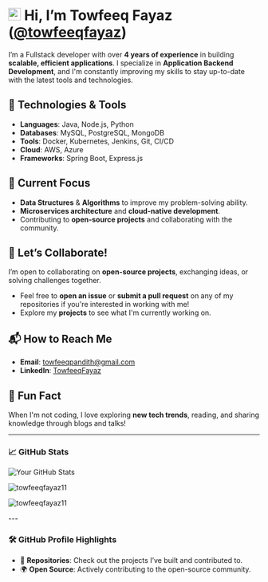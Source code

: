 # <img src="https://media.giphy.com/media/hvRJCLFzcasrR4ia7z/giphy.gif" width="25px"> Hi, I’m **Towfeeq Fayaz** ([@towfeeqfayaz](https://github.com/towfeeqfayaz11))

I’m a Fullstack developer with over **4 years of experience** in building **scalable, efficient applications**. I specialize in **Application Backend Development**, and I'm constantly improving my skills to stay up-to-date with the latest tools and technologies.

## 🔧 Technologies & Tools

- **Languages**: Java, Node.js, Python
- **Databases**: MySQL, PostgreSQL, MongoDB
- **Tools**: Docker, Kubernetes, Jenkins, Git, CI/CD
- **Cloud**: AWS, Azure
- **Frameworks**: Spring Boot, Express.js

## 🌱 Current Focus

- **Data Structures** & **Algorithms** to improve my problem-solving ability.
- **Microservices architecture** and **cloud-native development**.
- Contributing to **open-source projects** and collaborating with the community.

## 🚀 Let’s Collaborate!

I’m open to collaborating on **open-source projects**, exchanging ideas, or solving challenges together.

- Feel free to **open an issue** or **submit a pull request** on any of my repositories if you're interested in working with me!
- Explore my **projects** to see what I'm currently working on.

## 📬 How to Reach Me

- **Email**: [towfeeqpandith@gmail.com](mailto:towfeeqpandith@gmail.com)
- **LinkedIn**: [TowfeeqFayaz](https://www.linkedin.com/in/towfeeq11/)

## 💬 Fun Fact

When I'm not coding, I love exploring **new tech trends**, reading, and sharing knowledge through blogs and talks!

---

### 📈 GitHub Stats

![Your GitHub Stats](https://github-readme-stats.vercel.app/api?username=towfeeqfayaz11&show_icons=true&theme=radical)

<img align="center" src="https://github-readme-streak-stats.herokuapp.com/?user=towfeeqfayaz11&" alt="towfeeqfayaz11" />
<p><img align="center" src="https://github-readme-stats.vercel.app/api/top-langs?username=towfeeqfayaz11&show_icons=true&locale=en&layout=compact" alt="towfeeqfayaz11" /></p>
---

### 🛠️ GitHub Profile Highlights

- 📂 **Repositories**: Check out the projects I’ve built and contributed to.
- 🌍 **Open Source**: Actively contributing to the open-source community.
